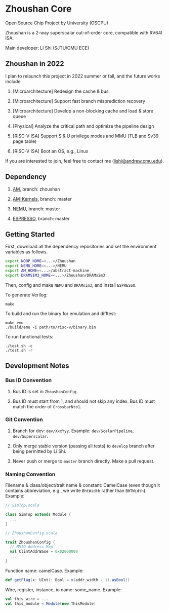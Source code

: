 # Zhoushan Core

Open Source Chip Project by University (OSCPU)

Zhoushan is a 2-way superscalar out-of-order core, compatible with RV64I ISA.

Main developer: Li Shi (SJTU/CMU ECE)

## Zhoushan in 2022

I plan to relaunch this project in 2022 summer or fall, and the future works include

1. [Microarchitecture] Redesign the cache & bus

1. [Microarchitecture] Support fast branch misprediction recovery

1. [Microarchitecture] Develop a non-blocking cache and load & store queue

1. [Physical] Analyze the critical path and optimize the pipeline design

1. [RISC-V ISA] Support S & U privilege modes and MMU (TLB and Sv39 page table)

1. [RISC-V ISA] Boot an OS, e.g., Linux

If you are interested to join, feel free to contact me (lishi@andrew.cmu.edu).

## Dependency

1. [AM](https://github.com/OSCPU-Zhoushan/abstract-machine), branch: zhoushan

1. [AM-Kernels](https://github.com/NJU-ProjectN/am-kernels), branch: master

1. [NEMU](https://github.com/OpenXiangShan/NEMU), branch: master

1. [ESPRESSO](https://github.com/classabbyamp/espresso-logic), branch: master

## Getting Started

First, download all the dependency repositories and set the environment variables as follows.

```bash
export NOOP_HOME=<...>/Zhoushan
export NEMU_HOME=<...>/NEMU
export AM_HOME=<...>/abstract-machine
export DRAMSIM3_HOME=<...>/Zhoushan/DRAMsim3
```

Then, config and make `NEMU` and `DRAMsim3`, and install `ESPRESSO`.

To generate Verilog:

```
make
```

To build and run the binary for emulation and difftest:

```
make emu
./build/emu -i path/to/risc-v/binary.bin
```

To run functional tests:

```
./test.sh -c
./test.sh -r
```

## Development Notes

### Bus ID Convention

1. Bus ID is set in `ZhoushanConfig`.

1. Bus ID must start from 1, and should not skip any index. Bus ID must match the order of `CrossbarNto1`.

### Git Convention

1. Branch for dev: `dev/XxxYyy`. Example: `dev/ScalarPipeline`, `dev/Superscalar`.

1. Only merge stable version (passing all tests) to `develop` branch after being permitted by Li Shi.

1. Never push or merge to `master` branch directly. Make a pull request.

### Naming Convention

Filename & class/object/trait name & constant: CamelCase (even though it contains abbreviation, e.g., we write `BhtWidth` rather than `BHTWidth`). Example:

```scala
// SimTop.scala

class SimTop extends Module {
  ...
}

// ZhoushanConfig.scala

trait ZhoushanConfig {
  // MMIO Address Map
  val ClintAddrBase = 0x02000000
  ...
}
```

Function name: camelCase. Example:

```scala
def getFlag(x: UInt): Bool = x(addr_width - 1).asBool()
```

Wire, register, instance, io name: some_name. Example:

```scala
val this_wire = ...
val this_module = Module(new ThisModule)
```
